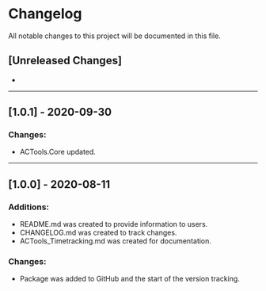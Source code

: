 # Changelog
<p> All notable changes to this project will be documented in this file. </p>

## [Unreleased Changes]
<ul>
	<li> </il>
</ul>
<hr/>

## [1.0.1] - 2020-09-30

### Changes:
<ul>
	<li>ACTools.Core updated.</il>
</ul>
<hr/>

## [1.0.0] - 2020-08-11

### Additions:
<ul>
	<li>README.md was created to provide information to users.</il>
	<li>CHANGELOG.md was created to track changes.</il>
	<li>ACTools_Timetracking.md was created for documentation.</il>
</ul>

### Changes:
<ul>
	<li>Package was added to GitHub and the start of the version tracking.</il>
</ul>
